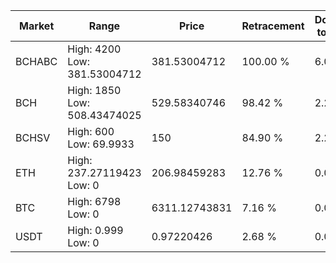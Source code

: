 | Market | Range | Price| Retracement | Doubles to 50% |
| --- | --- | --- | --- | --- |
| BCHABC | High: 4200<br />Low: 381.53004712 | 381.53004712 | 100.00 % | 6.00 |
| BCH | High: 1850<br />Low: 508.43474025 | 529.58340746 | 98.42 % | 2.23 |
| BCHSV | High: 600<br />Low: 69.9933 | 150 | 84.90 % | 2.23 |
| ETH | High: 237.27119423<br />Low: 0 | 206.98459283 | 12.76 % | 0.00 |
| BTC | High: 6798<br />Low: 0 | 6311.12743831 | 7.16 % | 0.00 |
| USDT | High: 0.999<br />Low: 0 | 0.97220426 | 2.68 % | 0.00 |
